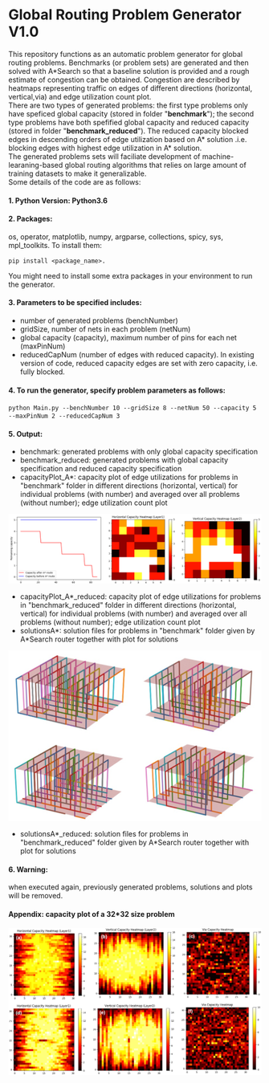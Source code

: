 # Global Routing Problem Generator V1.0
This repository functions as an automatic problem generator for global routing problems. Benchmarks (or problem sets)  are generated and then solved with A\*Search so that a baseline solution is provided and a rough estimate of congestion can be obtained.
Congestion are described by heatmaps representing traffic on edges of different directions (horizontal, vertical,via) and edge utilization count plot.
<br />There are two types of generated problems: the first type problems only have speficed global capacity (stored in folder "**benchmark**"); the second type problems have both spefified global capacity and reduced capacity (stored in folder "**benchmark_reduced**"). The reduced capacity blocked edges in descending orders of edge utilization based on A\* solution .i.e. blocking edges with highest edge utilization in A\* solution.
<br /> The generated problems sets will faciliate development of machine-learaning-based global routing algorithms that relies on large amount of training datasets to make it generalizable.
<br /> Some details of the code are as follows:
#### 1. Python Version: Python3.6
#### 2. Packages: 
os, operator, matplotlib, numpy, argparse, collections, spicy, sys, mpl_toolkits. To install them:
```
pip install <package_name>.
```
You might need to install some extra packages in your environment to run the generator.

#### 3. Parameters to be specified includes: 
- number of generated problems (benchNumber)
- gridSize, number of nets in each problem (netNum) 
- global capacity (capacity), maximum number of pins for each net (maxPinNum)
- reducedCapNum (number of edges with reduced capacity). 
In existing version of code, reduced capacity edges are set with zero capacity, i.e. fully blocked.
####  4. To run the generator, specify problem parameters as follows:
```
python Main.py --benchNumber 10 --gridSize 8 --netNum 50 --capacity 5 --maxPinNum 2 --reducedCapNum 3
```
#### 5. Output:
- benchmark: generated problems with only global capacity specification
- benchmark_reduced: generated problems with global capacity specification and reduced capacity specification
- capacityPlot_A*: capacity plot of edge utilizations for problems in "benchmark" folder in different directions (horizontal, vertical) for individual problems (with number) and averaged over all problems (without number); edge utilization count plot
<p align="center">
<img src="Images/CapPlot.png" alt="drawing" width="800">
</p>

- capacityPlot_A*_reduced:  capacity plot of edge utilizations for problems in "benchmark_reduced" folder in different directions (horizontal, vertical) for individual problems (with number) and averaged over all problems (without number); edge utilization count plot
- solutionsA*: solution files for problems in "benchmark" folder given by A*Search router together with plot for solutions
<p align="center">
<img src="Images/SolPlot.png" alt="drawing" width="600">
</p>

- solutionsA*_reduced: solution files for problems in "benchmark_reduced" folder given by A*Search router together with plot for solutions
#### 6. Warning: 
when executed again, previously generated problems, solutions and plots will be removed.

#### Appendix: capacity plot of a 32*32 size problem
<p align="center">
<img src="Images/CapPlot32.png" alt="drawing" width="800">
</p>
